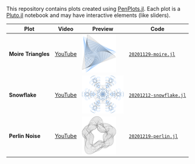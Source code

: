 This repository contains plots created using [PenPlots.jl](https://github.com/paulgb/PenPlots.jl).
Each plot is a [Pluto.jl](https://github.com/fonsp/Pluto.jl) notebook and may have interactive elements (like sliders).

| Plot | Video | Preview | Code |
| ---- | ------------- | ------- | ----- |
| **Moire Triangles** | [YouTube](https://youtu.be/O7mgvS0EF40) | <img src="plots/20201129-moire.svg" height="100" /> | [`20201129-moire.jl`](code/20201129-moire.jl) |
| **Snowflake** | [YouTube](https://youtu.be/LSsMdzUpIhM) | <img src="plots/20201212-snowflake.svg" height="100" /> | [`20201212-snowflake.jl`](code/20201212-snowflake.jl) |
| **Perlin Noise** | [YouTube](https://youtu.be/yvcZ5VOaW74) | <img src="plots/20201219-perlin.svg" height="100" /> | [`20201219-perlin.jl`](code/20201219-perlin.jl) |
